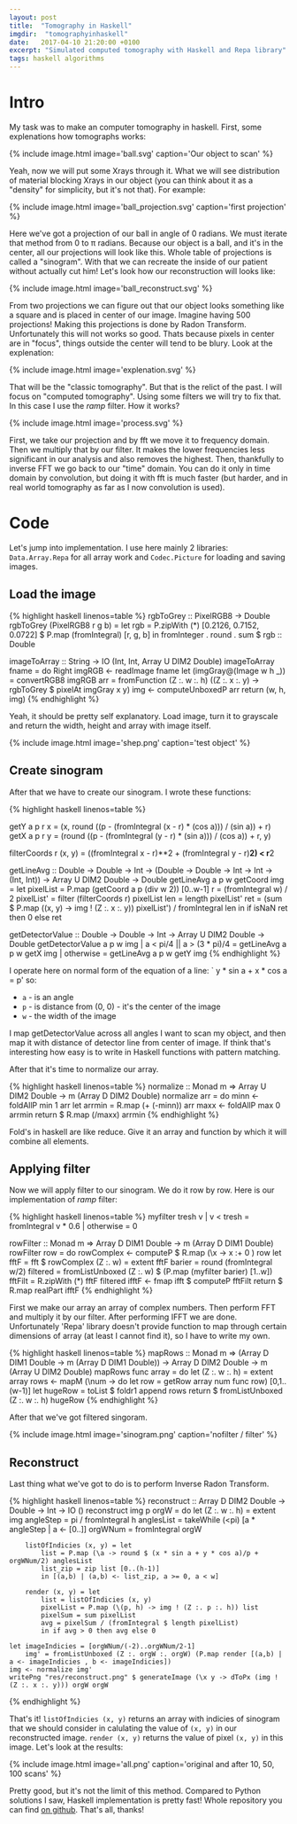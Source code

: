 ```yaml
---
layout: post
title:  "Tomography in Haskell"
imgdir:  "tomographyinhaskell"
date:   2017-04-10 21:20:00 +0100
excerpt: "Simulated computed tomography with Haskell and Repa library"
tags: haskell algorithms
---
```

# Intro
My task was to make an computer tomography in haskell. First, some explenations how tomographs works:

{% include image.html image='ball.svg' caption='Our object to scan' %}

Yeah, now we will put some Xrays through it. What we will see distribution of material blocking Xrays in our object (you can think about it as a "density" for simplicity, but it's not that). For example:

{% include image.html image='ball_projection.svg' caption='first projection' %}

Here we've got a projection of our ball in angle of 0 radians. We must iterate that method from 0 to &pi; radians. Because our object is a ball, and it's in the center, all our projections will look like this. Whole table of projections is called a "sinogram". With that we can recreate the inside of our patient without actually cut him! Let's look how our reconstruction will looks like:

{% include image.html image='ball_reconstruct.svg' %}

From two projections we can figure out that our object looks something like a square and is placed in center of our image. Imagine having 500 projections! Making this projections is done by Radon Transform. Unfortunately this will not works so good. Thats because pixels in center are in "focus", things outside the center will tend to be blury. Look at the explenation:

{% include image.html image='explenation.svg' %}

That will be the "classic tomography". But that is the relict of the past. I will focus on "computed tomography". Using some filters we will try to fix that. In this case I use the *ramp* filter. How it works?

{% include image.html image='process.svg' %}

First, we take our projection and by fft we move it to frequency domain. Then we multiply that by our filter. It makes the lower frequencies less significant in our analysis and also removes the highest. Then, thankfully to inverse FFT we go back to our "time" domain. You can do it only in time domain by convolution, but doing it with fft is much faster (but harder, and in real world tomography as far as I now convolution is used).

# Code

Let's jump into implementation. I use here mainly 2 libraries: `Data.Array.Repa` for all array work and `Codec.Picture` for loading and saving images.

## Load the image

{% highlight haskell linenos=table %}
rgbToGrey :: PixelRGB8 -> Double
rgbToGrey (PixelRGB8 r g b) =
  let rgb = P.zipWith (*) [0.2126, 0.7152, 0.0722] $ P.map (fromIntegral) [r, g, b] 
  in fromInteger . round . sum $ rgb :: Double

imageToArray :: String -> IO (Int, Int, Array U DIM2 Double)
imageToArray fname = do
    Right imgRGB <- readImage fname
    let (imgGray@(Image w h _)) = convertRGB8 imgRGB 
        arr = fromFunction (Z :. w :. h) (\(Z :. x :. y) -> rgbToGrey $ pixelAt imgGray x y)
    img <- computeUnboxedP arr
    return (w, h, img)
{% endhighlight %}

Yeah, it should be pretty self explanatory. Load image, turn it to grayscale and return the width, height and array with image itself.

{% include image.html image='shep.png' caption='test object' %}

## Create sinogram
After that we have to create our sinogram. I wrote these functions:

{% highlight haskell linenos=table %}

getY a p r x = (x, round ((p - (fromIntegral (x - r) * (cos a))) / (sin a)) + r)
getX a p r y = (round ((p - (fromIntegral (y - r) * (sin a))) / (cos a)) + r, y)

filterCoords r (x, y) = ((fromIntegral x - r)**2 + (fromIntegral y - r)**2) < r**2

getLineAvg :: Double -> Double -> Int -> (Double -> Double -> Int -> Int -> (Int, Int)) -> Array U DIM2 Double -> Double
getLineAvg a p w getCoord img =
    let pixelList = P.map (getCoord a p (div w 2)) [0..w-1]
        r = (fromIntegral w) / 2
        pixelList' = filter (filterCoords r) pixelList
        len = length pixelList'
        ret = (sum $ P.map (\(x, y) -> img ! (Z :. x :. y)) pixelList') / fromIntegral len
    in if isNaN ret then 0 else ret

getDetectorValue :: Double -> Double -> Int -> Array U DIM2 Double -> Double
getDetectorValue a p w img
    | a < pi/4 || a > (3 * pi)/4 = getLineAvg a p w getX img
    | otherwise = getLineAvg a p w getY img
{% endhighlight %}

I operate here on normal form of the equation of a line: ` y * sin a + x * cos a = p' so:
+ `a` - is an angle
+ `p` - is distance from (0, 0) - it's the center of the image
+ `w` - the width of the image

I map getDetectorValue across all angles I want to scan my object, and then map it with distance of detector line from center of image. If think that's interesting how easy is to write in Haskell functions with pattern matching. 

After that it's time to normalize our array.

{% highlight haskell linenos=table %}
normalize :: Monad m => Array U DIM2 Double -> m (Array D DIM2 Double)
normalize arr = do
    minn <- foldAllP min 1 arr
    let arrmin = R.map (+ (-minn)) arr
    maxx <- foldAllP max 0 arrmin
    return $ R.map (/maxx) arrmin
{% endhighlight %}

Fold's in haskell are like reduce. Give it an array and function by which it will combine all elements.

## Applying filter

Now we will apply filter to our sinogram. We do it row by row. Here is our implementation of *ramp* filter:

{% highlight haskell linenos=table %}
myfilter tresh v
    | v < tresh = fromIntegral v * 0.6
    | otherwise = 0

rowFilter :: Monad m => Array D DIM1 Double -> m (Array D DIM1 Double)
rowFilter row = do
    rowComplex <- computeP $ R.map (\x -> x :+ 0 ) row
    let fftF = fft $ rowComplex
        (Z :. w) = extent fftF
        barier = round (fromIntegral w/2)
        filtered = fromListUnboxed (Z :. w) $ (P.map (myfilter barier) [1..w])
        fftFilt = R.zipWith (*) fftF filtered
    ifftF <- fmap ifft $ computeP fftFilt
    return $ R.map realPart ifftF
{% endhighlight %}

First we make our array an array of complex numbers. Then perform FFT and multiply it by our filter. After performing IFFT we are done. Unfortunately 'Repa' library doesn't provide function to map through certain dimensions of array (at least I cannot find it), so I have to write my own.

{% highlight haskell linenos=table %}
mapRows :: Monad m => (Array D DIM1 Double -> m (Array D DIM1 Double)) -> Array D DIM2 Double -> m (Array U DIM2 Double)
mapRows func array = do
    let (Z :. w :. h) = extent array
    rows <- mapM (\num -> do
        let row = getRow array num
        func row) [0,1..(w-1)]
    let hugeRow = toList $ foldr1 append rows
    return $ fromListUnboxed (Z :. w :. h) hugeRow
{% endhighlight %}

After that we've got filtered singoram.

{% include image.html image='sinogram.png' caption='nofilter / filter' %}

## Reconstruct
Last thing what we've got to do is to perform Inverse Radon Transform.

{% highlight haskell linenos=table %}
reconstruct :: Array D DIM2 Double -> Double -> Int -> IO ()
reconstruct img p orgW = do
    let (Z :. w :. h) = extent img
        angleStep = pi / fromIntegral h
        anglesList = takeWhile (<pi) [a * angleStep | a <- [0..]]
        orgWNum = fromIntegral orgW

        listOfIndicies (x, y) = let
            list = P.map (\a -> round $ (x * sin a + y * cos a)/p + orgWNum/2) anglesList
            list_zip = zip list [0..(h-1)]
            in [(a,b) | (a,b) <- list_zip, a >= 0, a < w]

        render (x, y) = let
            list = listOfIndicies (x, y)
            pixelList = P.map (\(p, h) -> img ! (Z :. p :. h)) list
            pixelSum = sum pixelList
            avg = pixelSum / (fromIntegral $ length pixelList)
            in if avg > 0 then avg else 0

    let imageIndicies = [orgWNum/(-2)..orgWNum/2-1]
        img' = fromListUnboxed (Z :. orgW :. orgW) (P.map render [(a,b) | a <- imageIndicies , b <- imageIndicies])
    img <- normalize img'
    writePng "res/reconstruct.png" $ generateImage (\x y -> dToPx (img ! (Z :. x :. y))) orgW orgW
{% endhighlight %}


That's it! `listOfIndicies (x, y)` returns an array with indicies of sinogram that we should consider in calulating the value of `(x, y)` in our reconstructed image. `render (x, y)` returns the value of pixel `(x, y)` in this image. Let's look at the results:

{% include image.html image='all.png' caption='original and after 10, 50, 100 scans' %}

Pretty good, but it's not the limit of this method. Compared to Python solutions I saw, Haskell implementation is pretty fast! Whole repository you can find [on github](https://github.com/maciejspychala/haskell_tomography). That's all, thanks!
